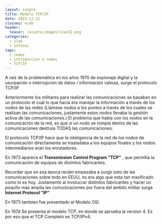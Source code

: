 ```yaml
---
layout: single
title: Modelo TCP/IP
date: 2023-11-22
classes: wide
header:
  teaser: /assets/images/slae32.png
categories:
  - slae
  - infosec
tags:
  - redes
  - introduccion a redes
  - TCP/IP
---
```



A raíz de la problemática en los años 1970 de espionaje digital y la usurpación o interrupción de datos / información valiosa, surge el protocolo TCP/IP

Anteriormente los militares para realizar las comunicaciones se basaban en un protocolo el cual lo que hacia era manejar la información a través de  los nodos de las redes (Llámese nodos a los puntos a través de los cuales se realizan las comunicaciones, justamente estos nodos llevaba la gestión activa de las comunicaciones.) 
El problema que había con los nodos en la comunicación de la red, es que si un nodo se rompía dentro de las comunicaciones destruía TODAS las comunicaciones.

El protocolo TCP/IP hace que la inteligencia de la red de los nodos de comunicación directamente se trasladaba a los equipos finales y los nodos intermediarios eran los enrutadores.

En 1973 aparece el **Transmission Control Program "TCP"** , que permitía la comunicación de equipos de distintos fabricantes.

Recordar que en esa época recién empezaba a surgir esto de las comunicaciones sobre todo en EEUU, no era algo que esta tan masificado como lo es hoy.
Justamente al involucrar distintos fabricantes y hacer un poquito mas amplia las comunicaciones por fuera del ámbito militar surge **Internet Protocol "IP"** 

En 1973 tambien fue presentado el Modelo OSI.

En 1974 Se presenta el modelo TCP, en donde se aprueba la version 4. Es por eso que el TCP Completo es TCP/IPv4.

